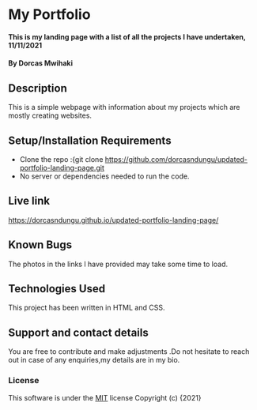 # My Portfolio
#### This is my landing page with a list of all the projects l have undertaken, 11/11/2021
#### By **Dorcas Mwihaki**
## Description
This is a simple webpage with information about my projects which are mostly creating websites.
## Setup/Installation Requirements
* Clone the repo :{git clone https://github.com/dorcasndungu/updated-portfolio-landing-page.git
* No server or dependencies needed to run the code.
## Live link
https://dorcasndungu.github.io/updated-portfolio-landing-page/
## Known Bugs
The photos in the links l have provided may take some time to load.
## Technologies Used
This project has been written in HTML and CSS.
## Support and contact details
You are free to contribute and make adjustments .Do not hesitate to reach out in case of any enquiries,my details are in my bio.
### License
This software is under the [MIT](LICENSE) license
Copyright (c) {2021} 